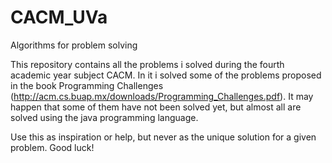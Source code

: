 # CACM_UVa
Algorithms for problem solving

This repository contains all the problems i solved during the fourth academic year subject CACM. In it i solved some of the problems proposed in the book Programming Challenges (http://acm.cs.buap.mx/downloads/Programming_Challenges.pdf). It may happen that some of them have not been solved yet, but almost all are solved using the java programming language.

Use this as inspiration or help, but never as the unique solution for a given problem. Good luck!

